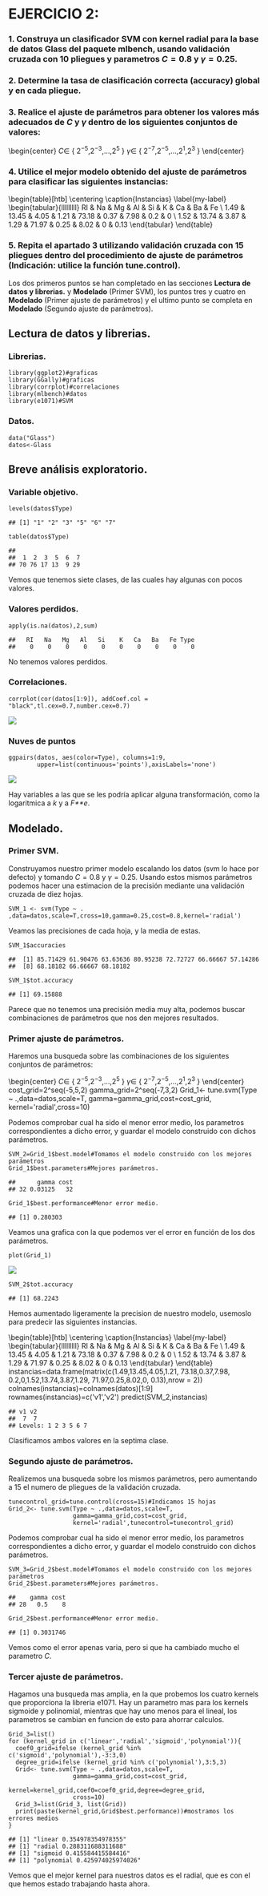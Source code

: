EJERCICIO 2:
============

### 1. Construya un clasificador SVM con kernel radial para la base de datos Glass del paquete mlbench, usando validación cruzada con 10 pliegues y parametros *C* = 0.8 y *γ* = 0.25.

### 2. Determine la tasa de clasificación correcta (accuracy) global y en cada pliegue.

### 3. Realice el ajuste de parámetros para obtener los valores más adecuados de *C* y *γ* dentro de los siguientes conjuntos de valores:

\begin{center} $C\in$ \{ $2^{-5}$,$2^{-3}$,...,$2^5$ \}   $\gamma \in$ \{ $2^{-7}$,$2^{-5}$,...,$2^1$,$2^3$ \} \end{center}
### 4. Utilice el mejor modelo obtenido del ajuste de parámetros para clasificar las siguientes instancias:

\begin{table}[htb]
\centering
\caption{Instancias}
\label{my-label}
\begin{tabular}{lllllllll}
RI   & Na    & Mg   & Al   & Si    & K    & Ca   & Ba  & Fe   \\
1.49 & 13.45 & 4.05 & 1.21 & 73.18 & 0.37 & 7.98 & 0.2 & 0    \\
1.52 & 13.74 & 3.87 & 1.29 & 71.97 & 0.25 & 8.02 & 0   & 0.13
\end{tabular}
\end{table}
### 5. Repita el apartado 3 utilizando validación cruzada con 15 pliegues dentro del procedimiento de ajuste de parámetros (Indicación: utilice la función tune.control).

Los dos primeros puntos se han completado en las secciones **Lectura de
datos y librerias.** y **Modelado** (Primer SVM), los puntos tres y
cuatro en **Modelado** (Primer ajuste de parámetros) y el ultimo punto
se completa en **Modelado** (Segundo ajuste de parámetros).

Lectura de datos y librerias.
-----------------------------

### Librerias.

    library(ggplot2)#graficas
    library(GGally)#graficas
    library(corrplot)#correlaciones
    library(mlbench)#datos
    library(e1071)#SVM

### Datos.

    data("Glass")
    datos<-Glass

Breve análisis exploratorio.
----------------------------

### Variable objetivo.

    levels(datos$Type)

    ## [1] "1" "2" "3" "5" "6" "7"

    table(datos$Type)

    ## 
    ##  1  2  3  5  6  7 
    ## 70 76 17 13  9 29

Vemos que tenemos siete clases, de las cuales hay algunas con pocos
valores.

### Valores perdidos.

    apply(is.na(datos),2,sum)

    ##   RI   Na   Mg   Al   Si    K   Ca   Ba   Fe Type 
    ##    0    0    0    0    0    0    0    0    0    0

No tenemos valores perdidos.

### Correlaciones.

    corrplot(cor(datos[1:9]), addCoef.col = "black",tl.cex=0.7,number.cex=0.7)

![](SVM_files/figure-markdown_strict/unnamed-chunk-5-1.png)

### Nuves de puntos

    ggpairs(datos, aes(color=Type), columns=1:9,
            upper=list(continuous='points'),axisLabels='none')

![](SVM_files/figure-markdown_strict/unnamed-chunk-6-1.png)

Hay variables a las que se les podría aplicar alguna transformación,
como la logaritmica a *k* y a *F**e*.

Modelado.
---------

### Primer SVM.

Construyamos nuestro primer modelo escalando los datos (svm lo hace por
defecto) y tomando *C* = 0.8 y *γ* = 0.25. Usando estos mismos
parámetros podemos hacer una estimacion de la precisión mediante una
validación cruzada de diez hojas.

    SVM_1 <- svm(Type ~ . ,data=datos,scale=T,cross=10,gamma=0.25,cost=0.8,kernel='radial')

Veamos las precisiones de cada hoja, y la media de estas.

    SVM_1$accuracies

    ##  [1] 85.71429 61.90476 63.63636 80.95238 72.72727 66.66667 57.14286
    ##  [8] 68.18182 66.66667 68.18182

    SVM_1$tot.accuracy

    ## [1] 69.15888

Parece que no tenemos una precisión media muy alta, podemos buscar
combinaciones de parámetros que nos den mejores resultados.

### Primer ajuste de parámetros.

Haremos una busqueda sobre las combinaciones de los siguientes conjuntos
de parámetros:

\begin{center} $C\in$ \{ $2^{-5}$,$2^{-3}$,...,$2^5$ \}   $\gamma \in$ \{ $2^{-7}$,$2^{-5}$,...,$2^1$,$2^3$ \} \end{center}
    cost_grid=2^seq(-5,5,2)
    gamma_grid=2^seq(-7,3,2)
    Grid_1<- tune.svm(Type ~ .,data=datos,scale=T,
                      gamma=gamma_grid,cost=cost_grid,
                      kernel='radial',cross=10)

Podemos comprobar cual ha sido el menor error medio, los parametros
correspondientes a dicho error, y guardar el modelo construido con
dichos parámetros.

    SVM_2=Grid_1$best.model#Tomamos el modelo construido con los mejores parámetros
    Grid_1$best.parameters#Mejores parámetros.

    ##      gamma cost
    ## 32 0.03125   32

    Grid_1$best.performance#Menor error medio.

    ## [1] 0.280303

Veamos una grafica con la que podemos ver el error en función de los dos
parámetros.

    plot(Grid_1)

![](SVM_files/figure-markdown_strict/unnamed-chunk-11-1.png)

    SVM_2$tot.accuracy

    ## [1] 68.2243

Hemos aumentado ligeramente la precision de nuestro modelo, usemoslo
para predecir las siguientes instancias.

\begin{table}[htb]
\centering
\caption{Instancias}
\label{my-label}
\begin{tabular}{lllllllll}
RI   & Na    & Mg   & Al   & Si    & K    & Ca   & Ba  & Fe   \\
1.49 & 13.45 & 4.05 & 1.21 & 73.18 & 0.37 & 7.98 & 0.2 & 0    \\
1.52 & 13.74 & 3.87 & 1.29 & 71.97 & 0.25 & 8.02 & 0   & 0.13
\end{tabular}
\end{table}
    instancias=data.frame(matrix(c(1.49,13.45,4.05,1.21, 73.18,0.37,7.98,
                                   0.2,0,1.52,13.74,3.87,1.29, 71.97,0.25,8.02,0, 0.13),nrow = 2))
    colnames(instancias)=colnames(datos)[1:9]
    rownames(instancias)=c('v1','v2')
    predict(SVM_2,instancias)

    ## v1 v2 
    ##  7  7 
    ## Levels: 1 2 3 5 6 7

Clasificamos ambos valores en la septima clase.

### Segundo ajuste de parámetros.

Realizemos una busqueda sobre los mismos parámetros, pero aumentando a
15 el numero de pliegues de la validación cruzada.

    tunecontrol_grid=tune.control(cross=15)#Indicamos 15 hojas
    Grid_2<- tune.svm(Type ~ .,data=datos,scale=T,
                      gamma=gamma_grid,cost=cost_grid,
                      kernel='radial',tunecontrol=tunecontrol_grid)

Podemos comprobar cual ha sido el menor error medio, los parametros
correspondientes a dicho error, y guardar el modelo construido con
dichos parámetros.

    SVM_3=Grid_2$best.model#Tomamos el modelo construido con los mejores parámetros
    Grid_2$best.parameters#Mejores parámetros.

    ##    gamma cost
    ## 28   0.5    8

    Grid_2$best.performance#Menor error medio.

    ## [1] 0.3031746

Vemos como el error apenas varia, pero si que ha cambiado mucho el
parametro *C*.

### Tercer ajuste de parámetros.

Hagamos una busqueda mas amplia, en la que probemos los cuatro kernels
que proporciona la libreria e1071. Hay un parametro mas para los kernels
sigmoide y polinomial, mientras que hay uno menos para el lineal, los
parametros se cambian en funcion de esto para ahorrar calculos.

    Grid_3=list()
    for (kernel_grid in c('linear','radial','sigmoid','polynomial')){
      coef0_grid=ifelse (kernel_grid %in% c('sigmoid','polynomial'),-3:3,0)
      degree_grid=ifelse (kernel_grid %in% c('polynomial'),3:5,3)
      Grid<- tune.svm(Type ~ .,data=datos,scale=T,
                      gamma=gamma_grid,cost=cost_grid,
                      kernel=kernel_grid,coef0=coef0_grid,degree=degree_grid,
                      cross=10)
      Grid_3=list(Grid_3, list(Grid))
      print(paste(kernel_grid,Grid$best.performance))#mostramos los errores medios
    }

    ## [1] "linear 0.354978354978355"
    ## [1] "radial 0.288311688311688"
    ## [1] "sigmoid 0.415584415584416"
    ## [1] "polynomial 0.425974025974026"

Vemos que el mejor kernel para nuestros datos es el radial, que es con
el que hemos estado trabajando hasta ahora.
